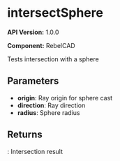 # intersectSphere

**API Version:** 1.0.0

**Component:** RebelCAD

Tests intersection with a sphere

## Parameters

- **origin**: Ray origin for sphere cast
- **direction**: Ray direction
- **radius**: Sphere radius

## Returns

: Intersection result

